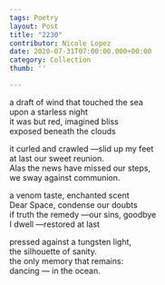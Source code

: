 ```yaml
---
tags: Poetry
layout: Post
title: "2230"
contributor: Nicole Lopez
date: 2020-07-31T07:00:00.000+00:00
category: Collection
thumb: ''

---
```

a draft of wind that touched the sea<br>upon a starless night<br>it was but red, imagined bliss<br>exposed beneath the clouds 

it curled and crawled —slid up my feet<br>at last our sweet reunion.<br>Alas the news have missed our steps,<br>we sway against communion. 

a venom taste, enchanted scent<br>Dear Space, condense our doubts<br>if truth the remedy —our sins, goodbye<br>I dwell —restored at last 

pressed against a tungsten light,<br>the silhouette of sanity.<br>the only memory that remains:<br>dancing — in the ocean.